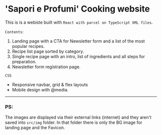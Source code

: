 # 'Sapori e Profumi' Cooking website

This is is a webiste built with `React with parcel on TypeScript XML files`.

`Contents`:
1. Landing page with a CTA for Newsletter form and a list of the most popular recipes.
2. Recipe list page sorted by category.
3. Single recipe page with an intro, list of ingredients and all steps for preparation. 
4. Newsletter form registration page. 

`CSS`
- Responsive navbar, grid & flex layouts
- Mobile design with @media.

---
### PS:
The images are displayed via their external links (internet) and they aren't saved into `src/img` folder. In that folder there is only the BG image for landing page and the Favicon.